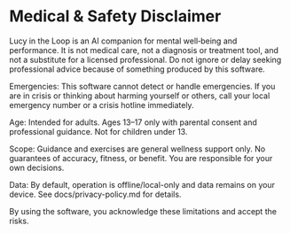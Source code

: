 # Medical & Safety Disclaimer

Lucy in the Loop is an AI companion for mental well‑being and performance. It is
not medical care, not a diagnosis or treatment tool, and not a substitute for a
licensed professional. Do not ignore or delay seeking professional advice because
of something produced by this software.

Emergencies: This software cannot detect or handle emergencies. If you are in
crisis or thinking about harming yourself or others, call your local emergency
number or a crisis hotline immediately.

Age: Intended for adults. Ages 13–17 only with parental consent and professional
guidance. Not for children under 13.

Scope: Guidance and exercises are general wellness support only. No guarantees
of accuracy, fitness, or benefit. You are responsible for your own decisions.

Data: By default, operation is offline/local-only and data remains on your device.
See docs/privacy-policy.md for details.

By using the software, you acknowledge these limitations and accept the risks.

